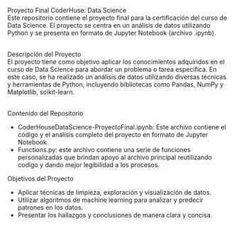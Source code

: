 Proyecto Final CoderHuse: Data Science<br>
Este repositorio contiene el proyecto final para la certificación del curso de Data Science. El proyecto se centra en un análisis de datos utilizando Python y se presenta en formato de Jupyter Notebook (archivo .ipynb).<br><br>

Descripción del Proyecto<br>
El proyecto tiene como objetivo aplicar los conocimientos adquiridos en el curso de Data Science para abordar un problema o tarea específica. En este caso, se ha realizado un análisis de datos utilizando diversas técnicas y herramientas de Python, incluyendo bibliotecas como Pandas, NumPy y Matplotlib, scikit-learn.<br><br>

Contenido del Repositorio
- CoderHouseDataScience-ProyectoFinal.ipynb: Este archivo contiene el código y el análisis completo del proyecto en formato de Jupyter Notebook.
- Functions.py: este archivo contiene una serie de funciones personalizadas que brindan apoyo al archivo principal reutilizando codigo y dando mejor legibilidad a los procesos.

Objetivos del Proyecto
- Aplicar técnicas de limpieza, exploración y visualización de datos.
- Utilizar algoritmos de machine learning para analizar y predecir patrones en los datos.
- Presentar los hallazgos y conclusiones de manera clara y concisa.
